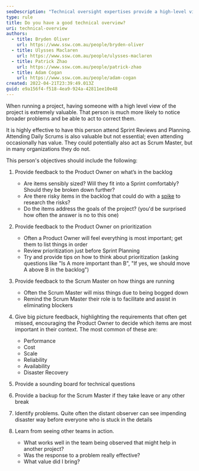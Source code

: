 ```yaml
---
seoDescription: "Technical oversight expertises provide a high-level view of projects, identifying broader problems and acting to correct them."
type: rule
title: Do you have a good technical overview?
uri: technical-overview
authors:
  - title: Bryden Oliver
    url: https://www.ssw.com.au/people/bryden-oliver
  - title: Ulysses Maclaren
    url: https://www.ssw.com.au/people/ulysses-maclaren
  - title: Patrick Zhao
    url: https://www.ssw.com.au/people/patrick-zhao
  - title: Adam Cogan
    url: https://www.ssw.com.au/people/adam-cogan
created: 2022-04-21T23:39:49.013Z
guid: e9a156f4-f518-4ea9-924a-42811ee10e48
---
```

When running a project, having someone with a high level view of the project is extremely valuable. That person is much more likely to notice broader problems and be able to act to correct them.

It is highly effective to have this person attend Sprint Reviews and Planning. Attending Daily Scrums is also valuable but not essential; even attending occasionally has value. They could potentially also act as Scrum Master, but in many organizations they do not.

This person's objectives should include the following:

1. Provide feedback to the Product Owner on what’s in the backlog

   * Are items sensibly sized? Will they fit into a Sprint comfortably? Should they be broken down further?
   * Are there risky items in the backlog that could do with a [spike](https://www.leadingagile.com/dont-estimate-spike-in-agile/) to research the risks?
   * Do the items address the goals of the project? (you'd be surprised how often the answer is no to this one)
2. Provide feedback to the Product Owner on prioritization

   * Often a Product Owner will feel everything is most important; get them to list things in order
   * Review prioritization just before Sprint Planning
   * Try and provide tips on how to think about prioritization (asking questions like "Is A more important than B", "If yes, we should move A above B in the backlog")
3. Provide feedback to the Scrum Master on how things are running

   * Often the Scrum Master will miss things due to being bogged down
   * Remind the Scrum Master their role is to facilitate and assist in eliminating blockers
4. Give big picture feedback, highlighting the requirements that often get missed, encouraging the Product Owner to decide which items are most important in their context. The most common of these are:

   * Performance
   * Cost
   * Scale
   * Reliability
   * Availability
   * Disaster Recovery
5. Provide a sounding board for technical questions
6. Provide a backup for the Scrum Master if they take leave or any other break
7. Identify problems. Quite often the distant observer can see impending disaster way before everyone who is stuck in the details
8. Learn from seeing other teams in action.

   * What works well in the team being observed that might help in another project?
   * Was the response to a problem really effective?
   * What value did I bring?
